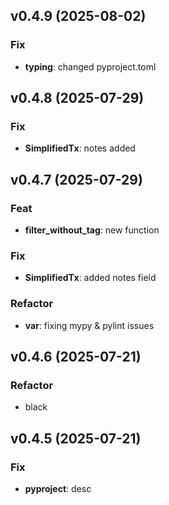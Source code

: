 ## v0.4.9 (2025-08-02)

### Fix

- **typing**: changed pyproject.toml

## v0.4.8 (2025-07-29)

### Fix

- **SimplifiedTx**: notes added

## v0.4.7 (2025-07-29)

### Feat

- **filter_without_tag**: new function

### Fix

- **SimplifiedTx**: added notes field

### Refactor

- **var**: fixing mypy & pylint issues

## v0.4.6 (2025-07-21)

### Refactor

- black

## v0.4.5 (2025-07-21)

### Fix

- **pyproject**: desc
